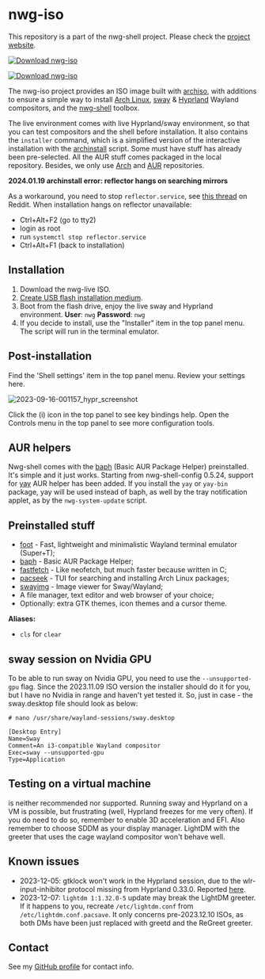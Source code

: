 # nwg-iso

This repository is a part of the nwg-shell project. Please check the [project website](https://nwg-piotr.github.io/nwg-shell).

[![Download nwg-iso](https://a.fsdn.com/con/app/sf-download-button)](https://sourceforge.net/projects/nwg-iso)

[![Download nwg-iso](https://img.shields.io/sourceforge/dm/nwg-iso.svg)](https://sourceforge.net/projects/nwg-iso/files/latest/download)

The nwg-iso project provides an ISO image built with [archiso](https://wiki.archlinux.org/title/Archiso), with additions to ensure a simple way to install [Arch Linux](https://archlinux.org), [sway](https://swaywm.org/) & [Hyprland](https://hyprland.org/) Wayland compositors, and the [nwg-shell](https://nwg-piotr.github.io/nwg-shell) toolbox.

The live environment comes with live Hyprland/sway environment, so that you can test compositors and the shell before installation. It also contains the `installer` command, which is a simplified version of the interactive installation with the [archinstall](https://github.com/archlinux/archinstall) script. Some must have stuff has already been pre-selected. All the AUR stuff comes packaged in the local repository. Besides, we only use [Arch](https://archlinux.org/packages) and [AUR](https://aur.archlinux.org/) repositories.

__2024.01.19 archinstall error: reflector hangs on searching mirrors__

As a workaround, you need to stop `reflector.service`, see [this thread](https://www.reddit.com/r/archlinux/comments/199pp25/reflector_broken/) on Reddit. When installation hangs
on reflector unavailable:

- Ctrl+Alt+F2 (go to tty2)
- login as root
- run `systemctl stop reflector.service`
- Ctrl+Alt+F1 (back to installation)

## Installation

1. Download the nwg-live ISO.
2. [Create USB flash installation medium](https://wiki.archlinux.org/title/USB_flash_installation_medium).
3. Boot from the flash drive, enjoy the live sway and Hyprland environment. **User**: `nwg` **Password**: `nwg`
5. If you decide to install, use the "Installer" item in the top panel menu. The script will run in the terminal emulator.

## Post-installation

Find the 'Shell settings' item in the top panel menu. Review your settings here.

![2023-09-16-001157_hypr_screenshot](https://github.com/nwg-piotr/nwg-iso/assets/20579136/a11a9786-558e-4567-a7f4-8b2a5226032c)

Click the (i) icon in the top panel to see key bindings help. Open the Controls menu in the top panel to see more configuration tools.

## AUR helpers

Nwg-shell comes with the [baph](https://bitbucket.org/natemaia/baph) (Basic AUR Package Helper) preinstalled. It's simple and it just works.
Starting from nwg-shell-config 0.5.24, support for [yay](https://github.com/Jguer/yay) AUR helper has been added. 
If you install the `yay` or `yay-bin` package, yay will be used instead of baph, as well by the tray notification applet, 
as by the `nwg-system-update` script.

## Preinstalled stuff

- [foot](https://wiki.archlinux.org/title/Foot) - Fast, lightweight and minimalistic Wayland terminal emulator (Super+T);
- [baph](https://bitbucket.org/natemaia/baph) - Basic AUR Package Helper;
- [fastfetch](https://github.com/fastfetch-cli/fastfetch) - Like neofetch, but much faster because written in C;
- [pacseek](https://github.com/moson-mo/pacseek) - TUI for searching and installing Arch Linux packages;
- [swayimg](https://github.com/artemsen/swayimg) - Image viewer for Sway/Wayland;
- A file manager, text editor and web browser of your choice;
- Optionally: extra GTK themes, icon themes and a cursor theme.

**Aliases:**

- `cls` for `clear`

## sway session on Nvidia GPU

To be able to run sway on Nvidia GPU, you need to use the `--unsupported-gpu` flag. Since the 2023.11.09 ISO version the installer should do it for you, but I have no Nvidia in range and haven't yet tested it. So, just in case - the sway.desktop file should look as below:

`# nano /usr/share/wayland-sessions/sway.desktop`

```text
[Desktop Entry]
Name=Sway
Comment=An i3-compatible Wayland compositor
Exec=sway --unsupported-gpu
Type=Application
```

## Testing on a virtual machine

is neither recommended nor supported. Running sway and Hyprland on a VM is possible, but frustrating (well, Hyprland 
freezes for me very often). If you do need to do so, remember to enable 3D acceleration and EFI. Also remember to 
choose SDDM as your display manager. LightDM with the greeter that uses the cage wayland compositor won't behave well.

## Known issues

- 2023-12-05: gtklock won't work in the Hyprland session, due to the wlr-input-inhibitor protocol missing from Hyprland 0.33.0. Reported [here](https://github.com/jovanlanik/gtklock/issues/78).
- 2023-12-07: `lightdm 1:1.32.0-5` update may break the LightDM greeter. If it happens to you, recreate `/etc/lightdm.conf` from `/etc/lightdm.conf.pacsave`. It only concerns pre-2023.12.10 ISOs, as both DMs have been just replaced with greetd and the ReGreet greeter.

## Contact

See my [GitHub profile](https://github.com/nwg-piotr) for contact info.
